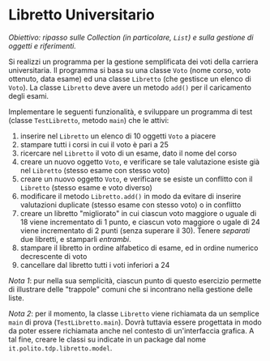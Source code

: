 # Libretto Universitario

_Obiettivo: ripasso sulle Collection (in particolare, `List`) e sulla gestione di oggetti e riferimenti._

Si realizzi un programma per la gestione semplificata dei voti della carriera universitaria.
Il programma si basa su una classe `Voto` (nome corso, voto ottenuto, data esame) 
ed una classe `Libretto` (che gestisce un elenco di `Voto`). La classe `Libretto` deve 
avere un metodo `add()` per il caricamento degli esami.

Implementare le seguenti funzionalità, e sviluppare un programma di test (classe `TestLibretto`, 
metodo `main`) che le attivi:

1. inserire nel `Libretto` un elenco di 10 oggetti `Voto` a piacere
2. stampare tutti i corsi in cui il voto è pari a 25
3. ricercare nel `Libretto` il voto di un esame, dato il nome del corso
4. creare un nuovo oggetto `Voto`, e verificare se tale valutazione esiste già  nel `Libretto` (stesso 
	esame con stesso voto)
5. creare un nuovo oggetto `Voto`, e verificare se esiste un conflitto con il `Libretto` (stesso 
	esame e voto diverso)
6. modificare il metodo `Libretto.add()` in modo da evitare di inserire valutazioni duplicate (stesso
	esame con stesso voto) o in conflitto
7. creare un libretto "migliorato" in cui ciascun voto maggiore o uguale di 18 viene incrementato
	di 1 punto, e ciascun voto maggiore o ugale di 24 viene incrementato di 2 punti (senza superare il 30).
	Tenere _separati_ due libretti, e stamparli _entrambi_.
8. stampare il libretto in ordine alfabetico di esame, ed in ordine numerico decrescente di voto
9. cancellare dal libretto tutti i voti inferiori a 24

_Nota 1_: pur nella sua semplicità, ciascun punto di questo esercizio permette di illustrare
delle "trappole" comuni che si incontrano nella gestione delle liste.

_Nota 2_: per il momento, la classe `Libretto` viene richiamata da un semplice `main` di 
prova (`TestLibretto.main`). Dovrà tuttavia essere progettata in modo da poter essere richiamata 
anche nel contesto di un'interfaccia grafica. A tal fine, creare le classi su indicate in un package 
dal nome `it.polito.tdp.libretto.model`.